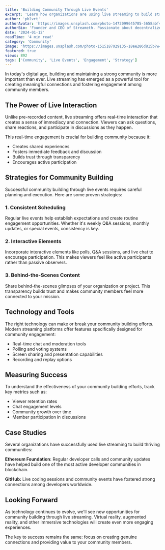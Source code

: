 ```yaml
---
title: 'Building Community Through Live Events'
excerpt: 'Learn how organizations are using live streaming to build stronger, more engaged communities.'
author: 'pblvrt'
authorAvatar: 'https://images.unsplash.com/photo-1472099645785-5658abf4ff4e?w=150&h=150&fit=crop&crop=face'
authorBio: 'Founder and CEO of Streameth. Passionate about decentralized technologies and their potential to revolutionize content creation. Follow me on X: @pblvrt'
date: '2024-01-12'
readTime: '4 min read'
category: 'Community'
image: 'https://images.unsplash.com/photo-1515187029135-18ee286d815b?w=1200&h=600&fit=crop'
featured: true
views: 892
tags: ['Community', 'Live Events', 'Engagement', 'Strategy']
---
```


In today's digital age, building and maintaining a strong community is more important than ever. Live streaming has emerged as a powerful tool for creating meaningful connections and fostering engagement among community members.

## The Power of Live Interaction

Unlike pre-recorded content, live streaming offers real-time interaction that creates a sense of immediacy and connection. Viewers can ask questions, share reactions, and participate in discussions as they happen.

This real-time engagement is crucial for building community because it:

- Creates shared experiences
- Fosters immediate feedback and discussion
- Builds trust through transparency
- Encourages active participation

## Strategies for Community Building

Successful community building through live events requires careful planning and execution. Here are some proven strategies:

### 1. Consistent Scheduling

Regular live events help establish expectations and create routine engagement opportunities. Whether it's weekly Q&A sessions, monthly updates, or special events, consistency is key.

### 2. Interactive Elements

Incorporate interactive elements like polls, Q&A sessions, and live chat to encourage participation. This makes viewers feel like active participants rather than passive observers.

### 3. Behind-the-Scenes Content

Share behind-the-scenes glimpses of your organization or project. This transparency builds trust and makes community members feel more connected to your mission.

## Technology and Tools

The right technology can make or break your community building efforts. Modern streaming platforms offer features specifically designed for community engagement:

- Real-time chat and moderation tools
- Polling and voting systems
- Screen sharing and presentation capabilities
- Recording and replay options

## Measuring Success

To understand the effectiveness of your community building efforts, track key metrics such as:

- Viewer retention rates
- Chat engagement levels
- Community growth over time
- Member participation in discussions

## Case Studies

Several organizations have successfully used live streaming to build thriving communities:

**Ethereum Foundation:** Regular developer calls and community updates have helped build one of the most active developer communities in blockchain.

**GitHub:** Live coding sessions and community events have fostered strong connections among developers worldwide.

## Looking Forward

As technology continues to evolve, we'll see new opportunities for community building through live streaming. Virtual reality, augmented reality, and other immersive technologies will create even more engaging experiences.

The key to success remains the same: focus on creating genuine connections and providing value to your community members.
